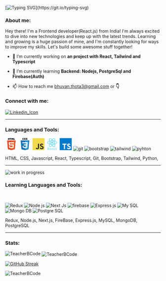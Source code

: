 <link rel="stylesheet" href="style.css">

[![Typing SVG](https://readme-typing-svg.demolab.com?font=Quicksand&size=30&duration=2000&repeat=false&pause=1000&color=1B93F7&background=FFFFFF00&multiline=true&random=false&width=635&height=90&lines=Hey!+Nice+to+meet+you%2C+I'm+Bhuvan+Thota.;Welcome+to+my+profile!)](https://git.io/typing-svg)

<h3 align="left">About me:</h3>

Hey there! I'm a Frontend developer(React.js) from India! I'm always excited to dive into new technologies and keep up with the latest trends. Learning and growing is a huge passion of mine, and I'm constantly looking for ways to improve my skills. Let's build some awesome stuff together!

- 🔭 I’m currently working on **an project with React, Tailwind and Typescript**

- 🌱 I’m currently learning **Backend: Nodejs, PostgreSql and Firebase(Auth)**

- 📫 How to reach me bhuvan.thota3@gmail.com or **👇**

<h3 align="left">Connect with me:</h3>
<p align="left">
<a href="https://www.linkedin.com/in/thotabhuvan/" target="blank"><img align="center" src="https://github.com/TeacherBCode/Profile/assets/156999512/6755192a-c52c-4899-8f2f-5f2ffde3f92a" alt="Linkedin_Icon" height="40" width="40" /></a>
</p>

<hr>

<h3 align="left">Languages and Tools:</h3>
  <p align="left"> 
    <img src="https://raw.githubusercontent.com/devicons/devicon/master/icons/html5/html5-original-wordmark.svg" alt="html5" width="40" height="40"/> 
    <img src="https://raw.githubusercontent.com/devicons/devicon/master/icons/css3/css3-original-wordmark.svg" alt="css3" width="40" height="40"/> 
    <img src="https://raw.githubusercontent.com/devicons/devicon/master/icons/javascript/javascript-original.svg" alt="javascript" width="40" height="40"/>  
    <img src="https://raw.githubusercontent.com/devicons/devicon/master/icons/react/react-original-wordmark.svg" alt="react" width="40" height="40"/> 
    <img src="https://raw.githubusercontent.com/devicons/devicon/master/icons/typescript/typescript-original.svg" alt="typescript" width="40" height="40"/>  
    <img src="https://www.vectorlogo.zone/logos/git-scm/git-scm-icon.svg" alt="git" width="40" height="40"/>
    <img src="https://cdn.jsdelivr.net/gh/devicons/devicon@latest/icons/bootstrap/bootstrap-original.svg" alt="bootstrap" width="40" height="40"/ />
    <img src="https://cdn.jsdelivr.net/gh/devicons/devicon@latest/icons/tailwindcss/tailwindcss-original.svg" alt="tailwind" width="40" height="40"/>
    <img src="https://github.com/TeacherBCode/TeacherBCode/assets/156999512/d85c310d-1d69-45c5-bab6-91918ef6bc4e" alt="pyhton" width="40" height="40"/>

</p>

<p>HTML,   CSS,   Javascript,   React,   Typescript,   Git,   Bootstrap,   Tailwind,    Python,  </p>
<hr>

<img src="https://github.com/TeacherBCode/TeacherBCode/assets/156999512/75edbd98-55c1-4d34-88e4-820d282c141f" alt="work in progress" width="300"  />

<h3 align="left"><strong>Learning </strong>Languages and Tools:</h3> <br>
<p align="left">   
  <img src="https://github.com/TeacherBCode/TeacherBCode/assets/156999512/af16903e-537b-45e4-a5ec-d457206fec33" alt="Redux" width="40" height="40"/> 
  <img src="https://github.com/TeacherBCode/TeacherBCode/assets/156999512/b5efe7d9-d24d-4234-997b-80be8e891cba" alt="Node js" width="40" height="40"/> 
  <img src="https://github.com/TeacherBCode/TeacherBCode/assets/156999512/d608d643-bd19-4446-8398-07dcd1399732" alt="Next Js" width="40" height="40"/> 
  <img src="https://www.vectorlogo.zone/logos/firebase/firebase-icon.svg" alt="firebase" width="40" height="40"/> 
  <img src="https://github.com/TeacherBCode/TeacherBCode/assets/156999512/5182f86f-9648-4512-b1f5-6214cef38b66" alt="Express js" width="40" height="40"/> 
  <img src="https://github.com/TeacherBCode/TeacherBCode/assets/156999512/b1af39e0-d0a9-4ea8-b897-0a2938a09ffb" alt="My SQL" width="40" height="40"/> 
  <img src="https://github.com/TeacherBCode/TeacherBCode/assets/156999512/8ce39659-2852-4c1d-a510-b35c5cc0d490" alt="Mongo DB" width="40" height="40"/> 
  <img src="https://github.com/TeacherBCode/TeacherBCode/assets/156999512/e224ae93-b341-418b-b74c-4521569edac1" alt="Postgre SQL" width="40" height="40"/> 
  
    
</p>
<p>Redux,   Node.js,   Next.js,    FireBase,   Express.js,  MySQL,   MongoDB,  PostgreSQL       </p>



<hr>

<h3 align="left">Stats:</h3>

<p><img align="left" src="https://github-readme-stats.vercel.app/api/top-langs?username=TeacherBCode&show_icons=true&theme=tokyonight&locale=en&layout=compact" alt="TeacherBCode" /></p>

<p>&nbsp;<img align="center" src="https://github-readme-stats.vercel.app/api?username=TeacherBCode&show_icons=true&theme=tokyonight&locale=en" alt="TeacherBCode" /></p>

[![GitHub Streak](https://streak-stats.demolab.com?user=TeacherBCode&theme=dark&border_radius=20)](https://git.io/streak-stats)

<p align="left"> <img src="https://komarev.com/ghpvc/?username=TeacherBCode&label=Profile%20views&color=9edaff&style=flat" alt="TeacherBCode" /> </p>



